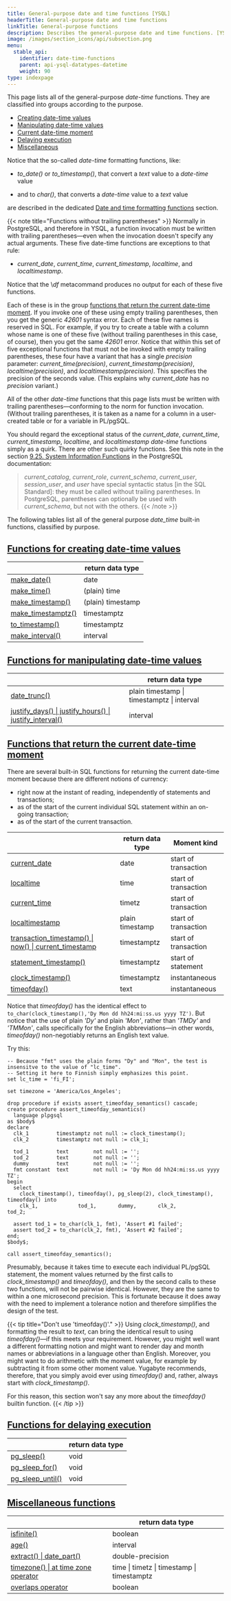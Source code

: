 ```yaml
---
title: General-purpose date and time functions [YSQL]
headerTitle: General-purpose date and time functions
linkTitle: General-purpose functions
description: Describes the general-purpose date and time functions. [YSQL]
image: /images/section_icons/api/subsection.png
menu:
  stable_api:
    identifier: date-time-functions
    parent: api-ysql-datatypes-datetime
    weight: 90
type: indexpage
---
```


This page lists all of the general-purpose _date-time_ functions. They are classified into groups according to the purpose.

- [Creating date-time values](#functions-for-creating-date-time-values-creating-date-time-values)
- [Manipulating date-time values](#functions-for-manipulating-date-time-values-manipulating-date-time-values)
- [Current date-time moment](#functions-that-return-the-current-date-time-moment-current-date-time-moment)
- [Delaying execution](#functions-for-delaying-execution-delaying-execution)
- [Miscellaneous](#miscellaneous-functions-miscellaneous)

<a name="functions-without-trailing-parentheses"></a>Notice that the so-called _date-time_ formatting functions, like:

- _to_date()_ or _to_timestamp()_, that convert a _text_ value to a _date-time_ value

- and to _char()_, that converts a _date-time_ value to a _text_ value

are described in the dedicated [Date and time formatting functions](../formatting-functions/) section.

{{< note title="Functions without trailing parentheses" >}}
Normally in PostgreSQL, and therefore in YSQL, a function invocation must be written with trailing parentheses—even when the invocation doesn't specify any actual arguments. These five date-time functions are exceptions to that rule:

- _current_date_, _current_time_, _current_timestamp_, _localtime_, and _localtimestamp_.

Notice that the \\_df_ metacommand produces no output for each of these five functions.

Each of these is in the group [functions that return the current date-time moment](#functions-that-return-the-current-date-time-moment-current-date-time-moment). If you invoke one of these using empty trailing parentheses, then you get the generic _42601_ syntax error. Each of these five names is reserved in SQL. For example, if you try to create a table with a column whose name is one of these five (without trailing parentheses in this case, of course), then you get the same _42601_ error. Notice that within this set of five exceptional functions that must not be invoked with empty trailing parentheses, these four have a variant that has a single _precision_ parameter: _current_time(precision)_, _current_timestamp(precision)_, _localtime(precision)_, and _localtimestamp(precision)_. This specifies the precision of the seconds value. (This explains why _current_date_ has no _precision_ variant.)

All of the other _date-time_ functions that this page lists must be written with trailing parentheses—conforming to the norm for function invocation. (Without trailing parentheses, it is taken as a name for a column in a user-created table or for a variable in PL/pgSQL.

You should regard the exceptional status of the _current_date_, _current_time_, _current_timestamp_, _localtime_, and _localtimestamp_ _date-time_ functions simply as a quirk. There are other such quirky functions. See this note in the section [9.25. System Information Functions](https://www.postgresql.org/docs/11/functions-info.html) in the PostgreSQL documentation:

> _current_catalog_, _current_role_, _current_schema_, _current_user_, _session_user_, and _user_ have special syntactic status [in the SQL Standard]: they must be called without trailing parentheses. In PostgreSQL, parentheses can optionally be used with _current_schema_, but not with the others.
{{< /note >}}

The following tables list all of the general purpose _date_time_ built-in functions, classified by purpose.

## [Functions for creating date-time values](./creating-date-time-values)

|                                                                                                 | **return data type** |
| ----------------------------------------------------------------------------------------------- | -------------------- |
| [make_date()](./creating-date-time-values#function-make-date-returns-date)                      | date                 |
| [make_time()](./creating-date-time-values#function-make-time-returns-plain-time)                | (plain) time         |
| [make_timestamp()](./creating-date-time-values#function-make-timestamp-returns-plain-timestamp) | (plain) timestamp    |
| [make_timestamptz()](./creating-date-time-values#function-make-timestamptz-returns-timestamptz) | timestamptz          |
| [to_timestamp()](./creating-date-time-values#function-to-timestamp-returns-timestamptz)         | timestamptz          |
| [make_interval()](./creating-date-time-values#function-make-interval-returns-interval)          | interval             |

## [Functions for manipulating date-time values](./manipulating-date-time-values)

|                                                                                                                                                                  | **return data type**                       |
| ---------------------------------------------------------------------------------------------------------------------------------------------------------------- | ------------------------------------------ |
| [date_trunc()](./manipulating-date-time-values#function-date-trunc-returns-plain-timestamp-timestamptz-interval)                                                 | plain timestamp \| timestamptz \| interval |
| [justify_days() \| justify_hours() \| justify_interval()](./manipulating-date-time-values#function-justify-days-justify-hours-justify-interval-returns-interval) | interval                                   |

## [Functions that return the current date-time moment](./current-date-time-moment)

There are several built-in SQL functions for returning the current date-time moment because there are different notions of currency:

- right now at the instant of reading, independently of statements and transactions;
- as of the start of the current individual SQL statement within an on-going transaction;
- as of the start of the current transaction.

|                                                                                     | **return data type** | **Moment kind**      |
| ----------------------------------------------------------------------------------- | -------------------- | -------------------- |
| [current_date](./current-date-time-moment)                                          | date                 | start of transaction |
| [localtime](./current-date-time-moment)                                             | time                 | start of transaction |
| [current_time](./current-date-time-moment)                                          | timetz               | start of transaction |
| [localtimestamp](./current-date-time-moment)                                        | plain timestamp      | start of transaction |
| [transaction_timestamp() \| now() \| current_timestamp](./current-date-time-moment) | timestamptz          | start of transaction |
| [statement_timestamp()](./current-date-time-moment)                                 | timestamptz          | start of statement   |
| [clock_timestamp()](./current-date-time-moment)                                     | timestamptz          | instantaneous        |
| [timeofday()](#avoid-timeofday)                                                     | text                 | instantaneous        |

Notice that _timeofday()_ has the identical effect to `to_char(clock_timestamp(),'Dy Mon dd hh24:mi:ss.us yyyy TZ')`. But notice that the use of plain _'Dy'_ and plain _'Mon'_, rather than _'TMDy'_ and _'TMMon'_, calls specifically for the English abbreviations—in other words, _timeofday()_ non-negotiably returns an English text value.

Try this:

```plpgsql
-- Because "fmt" uses the plain forms "Dy" and "Mon", the test is insensitve to the value of "lc_time".
-- Setting it here to Finnish simply emphasizes this point.
set lc_time = 'fi_FI';

set timezone = 'America/Los_Angeles';

drop procedure if exists assert_timeofday_semantics() cascade;
create procedure assert_timeofday_semantics()
  language plpgsql
as $body$
declare
  clk_1         timestamptz not null := clock_timestamp();
  clk_2         timestamptz not null := clk_1;

  tod_1         text        not null := '';
  tod_2         text        not null := '';
  dummy         text        not null := '';
  fmt constant  text        not null := 'Dy Mon dd hh24:mi:ss.us yyyy TZ';
begin
  select
    clock_timestamp(), timeofday(), pg_sleep(2), clock_timestamp(), timeofday() into
    clk_1,             tod_1,       dummy,       clk_2,             tod_2;

  assert tod_1 = to_char(clk_1, fmt), 'Assert #1 failed';
  assert tod_2 = to_char(clk_2, fmt), 'Assert #2 failed';
end;
$body$;

call assert_timeofday_semantics();
```

<a name="avoid-timeofday"></a>Presumably, because it takes time to execute each individual PL/pgSQL statement, the moment values returned by the first calls to _clock_timestamp()_ and _timeofday()_, and then by the second calls to these two functions, will not be pairwise identical. However, they are the same to within a one microsecond precision. This is fortunate because it does away with the need to implement a tolerance notion and therefore simplifies the design of the test.

{{< tip title="Don't use 'timeofday()'." >}}
Using _clock_timestamp()_, and formatting the result to _text_, can bring the identical result to using _timeofday()_—if this meets your requirement. However, you might well want a different formatting notion and might want to render day and month names or abbreviations in a language other than English. Moreover, you might want to do arithmetic with the moment value, for example by subtracting it from some other moment value. Yugabyte recommends, therefore, that you simply avoid ever using _timeofday()_ and, rather, always start with _clock_timestamp()_.

For this reason, this section won't say any more about the _timeofday()_ builtin function.
{{< /tip >}}

## [Functions for delaying execution](./delaying-execution)

|                                                                               | **return data type** |
| ----------------------------------------------------------------------------- | -------------------- |
| [pg_sleep()](./delaying-execution#function-pg-sleep-returns-void)             | void                 |
| [pg_sleep_for()](./delaying-execution#function-pg-sleep-for-returns-void)     | void                 |
| [pg_sleep_until()](./delaying-execution#function-pg-sleep-until-returns-void) | void                 |

## [Miscellaneous functions](./miscellaneous/)

|                                                                                                                              | **return data type**                       |
| ---------------------------------------------------------------------------------------------------------------------------- | ------------------------------------------ |
| [isfinite()](./miscellaneous#function-isfinite-returns-boolean)                                                              | boolean                                    |
| [age()](./miscellaneous#function-age-returns-interval)                                                                       | interval                                   |
| [extract() \| date_part()](./miscellaneous#function-extract-function-date-part-returns-double-precision)                     | double-precision                           |
| [timezone() \| at time zone operator](./miscellaneous#function-timezone-at-time-zone-operator-returns-timestamp-timestamptz) | time \| timetz \| timestamp \| timestamptz |
| [overlaps operator](./miscellaneous#overlaps-operator-returns-boolean)                                                       | boolean                                    |
